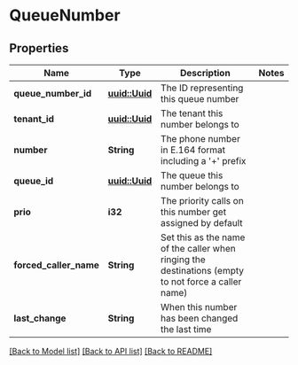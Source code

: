 # QueueNumber

## Properties

Name | Type | Description | Notes
------------ | ------------- | ------------- | -------------
**queue_number_id** | [**uuid::Uuid**](uuid::Uuid.md) | The ID representing this queue number | 
**tenant_id** | [**uuid::Uuid**](uuid::Uuid.md) | The tenant this number belongs to | 
**number** | **String** | The phone number in E.164 format including a '+' prefix | 
**queue_id** | [**uuid::Uuid**](uuid::Uuid.md) | The queue this number belongs to | 
**prio** | **i32** | The priority calls on this number get assigned by default | 
**forced_caller_name** | **String** | Set this as the name of the caller when ringing the destinations (empty to not force a caller name) | 
**last_change** | **String** | When this number has been changed the last time | 

[[Back to Model list]](../README.md#documentation-for-models) [[Back to API list]](../README.md#documentation-for-api-endpoints) [[Back to README]](../README.md)


